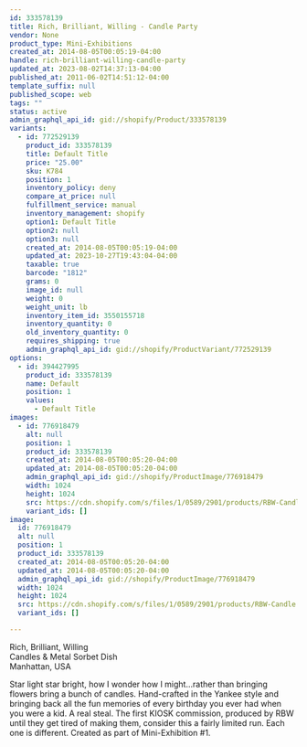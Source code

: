 ```yaml
---
id: 333578139
title: Rich, Brilliant, Willing - Candle Party
vendor: None
product_type: Mini-Exhibitions
created_at: 2014-08-05T00:05:19-04:00
handle: rich-brilliant-willing-candle-party
updated_at: 2023-08-02T14:37:13-04:00
published_at: 2011-06-02T14:51:12-04:00
template_suffix: null
published_scope: web
tags: ""
status: active
admin_graphql_api_id: gid://shopify/Product/333578139
variants:
  - id: 772529139
    product_id: 333578139
    title: Default Title
    price: "25.00"
    sku: K784
    position: 1
    inventory_policy: deny
    compare_at_price: null
    fulfillment_service: manual
    inventory_management: shopify
    option1: Default Title
    option2: null
    option3: null
    created_at: 2014-08-05T00:05:19-04:00
    updated_at: 2023-10-27T19:43:04-04:00
    taxable: true
    barcode: "1812"
    grams: 0
    image_id: null
    weight: 0
    weight_unit: lb
    inventory_item_id: 3550155718
    inventory_quantity: 0
    old_inventory_quantity: 0
    requires_shipping: true
    admin_graphql_api_id: gid://shopify/ProductVariant/772529139
options:
  - id: 394427995
    product_id: 333578139
    name: Default
    position: 1
    values:
      - Default Title
images:
  - id: 776918479
    alt: null
    position: 1
    product_id: 333578139
    created_at: 2014-08-05T00:05:20-04:00
    updated_at: 2014-08-05T00:05:20-04:00
    admin_graphql_api_id: gid://shopify/ProductImage/776918479
    width: 1024
    height: 1024
    src: https://cdn.shopify.com/s/files/1/0589/2901/products/RBW-Candle.jpeg?v=1407211520
    variant_ids: []
image:
  id: 776918479
  alt: null
  position: 1
  product_id: 333578139
  created_at: 2014-08-05T00:05:20-04:00
  updated_at: 2014-08-05T00:05:20-04:00
  admin_graphql_api_id: gid://shopify/ProductImage/776918479
  width: 1024
  height: 1024
  src: https://cdn.shopify.com/s/files/1/0589/2901/products/RBW-Candle.jpeg?v=1407211520
  variant_ids: []

---
```


Rich, Brilliant, Willing  
Candles & Metal Sorbet Dish  
Manhattan, USA

Star light star bright, how I wonder how I might...rather than bringing flowers bring a bunch of candles. Hand-crafted in the Yankee style and bringing back all the fun memories of every birthday you ever had when you were a kid. A real steal. The first KIOSK commission, produced by RBW until they get tired of making them, consider this a fairly limited run. Each one is different. Created as part of Mini-Exhibition #1.